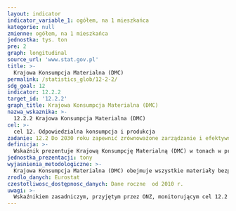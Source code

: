 ```yaml
---
layout: indicator
indicator_variable_1: ogółem, na 1 mieszkańca
kategorie: null
zmienne: ogółem, na 1 mieszkańca
jednostka: tys. ton
pre: 2
graph: longitudinal
source_url: 'www.stat.gov.pl'
title: >-
  Krajowa Konsumpcja Materialna (DMC)
permalink: /statistics_glob/12-2-2/
sdg_goal: 12
indicator: 12.2.2
target_id: '12.2.2'
graph_title: Krajowa Konsumpcja Materialna (DMC)
nazwa_wskaznika: >-
  12.2.2 Krajowa Konsumpcja Materialna (DMC)
cel: >-
  cel 12. Odpowiedzialna konsumpcja i produkcja
zadanie: 12.2 Do 2030 roku zapewnić zrównoważone zarządzanie i efektywne zużycie zasobów naturalnych
definicja: >-
  Wskaźnik prezentuje Krajową Konsumpcję Materialną (DMC) w tonach w przeliczeniu na 1 mieszkańca
jednostka_prezentacji: tony
wyjasnienia_metodologiczne: >-
  Krajowa Konsumpcja Materialna (DMC) obejmuje wszystkie materiały bezposrednio zużyte w procesach ekonomicznych na potrzeby gospodarki. Stanowi sumę materiałó pozyskanych na terytorium kraju oraz z importu pomniejszoną o materiały wysłane na eksport.Wskaźnik Krajowej Konsumpcji Materialnej (DMC) wyznacza się w oparciu o Ogólnogospodarcze Rachunki Przepływów Materialnych (EW-MFA, Economy-wide Material Flow Accounts), czyli spójne zestawienia całkowitych nakładów materialnych wchodzących do gospodarek narodowych, zmian poziomu zapasów materialnych w gospodarce oraz wpływów materialnych do innych gospodarek albo do środowiska.Dane w tablicach EW-MFA, w jednostkach masy, tworzy się dla następujacych elementów składowych: Biomasa i produkty z biomasy Rudy i koncentraty metali, surowe i przetworzone Minerały niemetaliczne, surowe i przetworzone Kopalne surowce energetyczne / nośniki energii, surowe i przetworzone Inne produkty Odpady przywożone w celu ostatecznego przetworzenia i usunięcia
zrodlo_danych: Eurostat
czestotliwosc_dostępnosc_danych: Dane roczne  od 2010 r.
uwagi: >-
  Wskaźnikiem zasadniczym, przyjętym przez ONZ, monitorującym cel 12.2 Agendy 2030, jest wskaźnik 12.2.2 Krajowa Konsumpcja Materialna (DMC), Krajowa Konsumpcja Materialna (DMC) na 1 mieszkańca oraz Krajowa Konsumpcja Materialna (DMC) w relacji do PKB.
---
```

